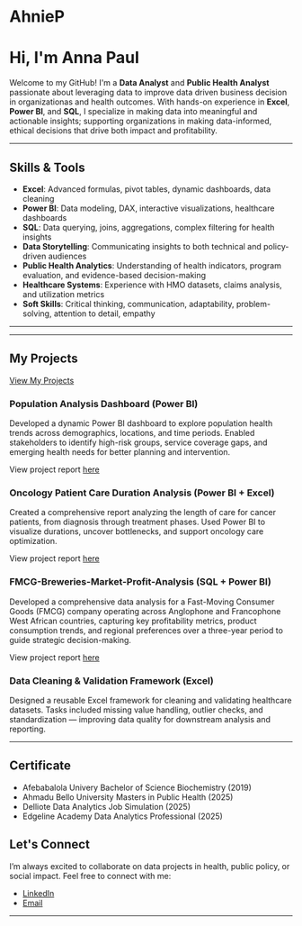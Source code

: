 # AhnieP
# Hi, I'm Anna Paul

Welcome to my GitHub! I'm a **Data Analyst** and **Public Health Analyst** passionate about leveraging data to improve data driven business decision in organizationas and health outcomes. With hands-on experience in **Excel**, **Power BI**, and **SQL**, I specialize in making data into meaningful and actionable insights; supporting organizations in making data-informed, ethical decisions that drive both impact and profitability.

---

## Skills & Tools

- **Excel**: Advanced formulas, pivot tables, dynamic dashboards, data cleaning  
- **Power BI**: Data modeling, DAX, interactive visualizations, healthcare dashboards  
- **SQL**: Data querying, joins, aggregations, complex filtering for health insights
- **Data Storytelling**: Communicating insights to both technical and policy-driven audiences   
- **Public Health Analytics**: Understanding of health indicators, program evaluation, and evidence-based decision-making  
- **Healthcare Systems**: Experience with HMO datasets, claims analysis, and utilization metrics  
- **Soft Skills**: Critical thinking, communication, adaptability, problem-solving, attention to detail, empathy  

---
---

## My Projects

[View My Projects](https://github.com/AhnieP/MYPROJECTS)


### Population Analysis Dashboard (Power BI)  
Developed a dynamic Power BI dashboard to explore population health trends across demographics, locations, and time periods. Enabled stakeholders to identify high-risk groups, service coverage gaps, and emerging health needs for better planning and intervention.

View project report [here](https://github.com/AhnieP/POPULATION-ANALYSIS)

### Oncology Patient Care Duration Analysis (Power BI + Excel)  
Created a comprehensive report analyzing the length of care for cancer patients, from diagnosis through treatment phases. Used Power BI to visualize durations, uncover bottlenecks, and support oncology care optimization.


View project report [here](https://github.com/AhnieP/Oncology-Patient-Tracking-System)


### FMCG-Breweries-Market-Profit-Analysis (SQL + Power BI) 
Developed a comprehensive data analysis for a Fast-Moving Consumer Goods (FMCG) company operating across Anglophone and Francophone West African countries, capturing key profitability metrics, product consumption trends, and regional preferences over a three-year period to guide strategic decision-making.

View project report [here](https://app.powerbi.com/groups/me/reports/34872d51-ad21-4b28-b570-e17fe9bae225/169eadfcc0d7cd38076d?experience=power-bi) 


### Data Cleaning & Validation Framework (Excel)  
Designed a reusable Excel framework for cleaning and validating healthcare datasets. Tasks included missing value handling, outlier checks, and standardization — improving data quality for downstream analysis and reporting.

---

## Certificate
- Afebabalola Univery Bachelor of Science Biochemistry (2019)
- Ahmadu Bello University Masters in Public Health (2025)
- Delliote Data Analytics Job Simulation (2025)
- Edgeline Academy Data Analytics Professional (2025)


## Let's Connect

I’m always excited to collaborate on data projects in health, public policy, or social impact. Feel free to connect with me:

- [LinkedIn](http://www.linkedin.com/in/anna-paul-427aa7248)  
- [Email](mailto:annapaul668@gmail.com)  

---

